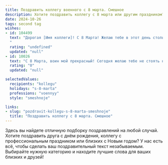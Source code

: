 ```yaml
---
title: Поздравить коллегу военного с 8 марта. Смешное
description: Хотите поздравить коллегу с 8 марта или другим праздником? Наш ИИ создаст незабываемое поздравление, а вы обязательно выделитесь среди других.  
date: 2024-10-26
tags: second tag
wishes:
- id: 104499
  text: "Дорогая [Имя коллеги]! С 8 Марта! Желаю тебе в этот день столько цветов, чтобы за ними не было видно боевую технику, столько комплиментов, чтобы они заглушили звук выстрелов, и столько радости, что даже взрыв смеха не сравнится! Пусть враги трепещут перед твоей красотой, а мирные граждане —  перед твоим  отменным чувством юмора!  Будь всегда на высоте — и в строю, и на отдыхе!
  "
  rating: "undefined"
  updated: "null"
- id: 10026
  text: "С 8 Марта, воин мой прекрасный! Сегодня желаю тебе не стоять на посту, а покорять вершины счастья и любви. Пусть каблучки твоих сапог стучат по дорожкам удачи, а погоны сверкают на солнце побед. Пусть враги падают к твоим ногам, поверженные твоей красотой и храбростью. С праздником, наш отважный защитник и очаровательная женщина!"
  rating: "0"
  updated: "null"

selectedValues:
  recipients: "kollegu"
  holidays: "s-8-marta"
  professions: "voennyy"
  style: "smeshnoje"

links:
- slug: "pozdravit-kollegu-s-8-marta-smeshnoje"
  title: "Поздравить коллегу с 8 марта. Смешное"
---
```


Здесь вы найдете отличную подборку поздравлений на любой случай. 
Хотите поздравить друга с днём рождения, коллегу с профессиональным праздником или близких с Новым годом? У нас есть всё, чтобы сделать ваш поздравительный текст незабываемым. Выбирайте нужную категорию и находите лучшие слова для ваших близких и друзей!
